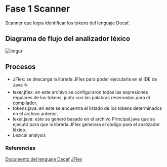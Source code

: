 # Fase 1 Scanner

Scanner que logra identificar los tokens del lenguaje Decaf.

## Diagrama de flujo del analizador léxico

![Imgur](https://imgur.com/aCyg6U6.jpg)

## Procesos

* JFlex: se descarga la librería JFlex para poder ejecutarla en el IDE de Java ☕️
* lexer.jflex: en este archivo se configuraron todas las expresiones regulares de los tokens, junto con las palabras reservadas para el compilador. 
* tokens.java: en este se encuentra el listado de los tokens determinados en el archivo anterior.
* lexer.java: este se generó basado en el archivo Principal.java que se ejecutó para que la librería JFlex generara el código para el analizador léxico.
* Lexical analysis

### Referencias

[Documento del lenguaje Decaf](https://acrobat.adobe.com/link/review?uri=urn:aaid:scds:US:31262356-57ea-365b-b64e-a69a89f63585)
[JFlex](https://www.jflex.de/download.html)

